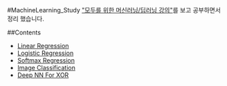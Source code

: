 #MachineLearning_Study
["모두를 위한 머신러닝/딥러닝 강의"](http://hunkim.github.io/ml/)를 보고 공부하면서 정리 했습니다.<br>

##Contents
- [Linear Regression](https://github.com/y0ubat/MachineLearning_Study/tree/master/01%20-%20Linear%20Regression)
- [Logistic Regression](https://github.com/y0ubat/MachineLearning_Study/tree/master/02%20-%20Logistic%20Classification)
- [Softmax Regression](https://github.com/y0ubat/MachineLearning_Study/tree/master/03%20-%20Softmax%20Classification)
- [Image Classification](https://github.com/y0ubat/MachineLearning_Study/tree/master/04%20-%20Image%20Classification%0A)
- [Deep NN For XOR](https://github.com/y0ubat/MachineLearning_Study/tree/master/05%20-%20Deep%20NN%20For%20XOR)